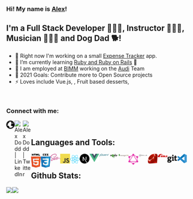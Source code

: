 <link href="/styles/style.css" rel="stylesheet"></link>

### Hi! My name is [Alex][website]!

## I'm a Full Stack Developer 👨🏻‍💻, Instructor 👨🏻‍🏫, Musician 👨🏻‍🎤 and Dog Dad 🐕!

- 🚧 Right now I'm working on a small [Expense Tracker](https://github.com/helloalexdodd/full-stack-expense-tracker) app.
- 🌱 I’m currently learning [Ruby and Ruby on Rails](https://github.com/helloalexdodd/hello-alex-blog) 💎
- 🔭 I am employed at [BIMM](https://bimm.com/) working on the [Audi](https://www.audi.ca/ca/web/en/new-cars.html) Team
- 🥅 2021 Goals: Contribute more to Open Source projects
- ⚡ Loves include Vue.js, , Fruit based desserts,

<br/>

### Connect with me:

[<img align="left" alt="alexdodd.com" width="22px" src="https://raw.githubusercontent.com/iconic/open-iconic/master/svg/globe.svg" />][website]
[<img align="left" alt="Alex Dodd | LinkedIn" width="22px" src="https://cdn.jsdelivr.net/npm/simple-icons@v3/icons/linkedin.svg" />][linkedin]
[<img align="left" alt="Alex Dodd | Twitter" width="22px" src="https://cdn.jsdelivr.net/npm/simple-icons@v3/icons/twitter.svg" />][twitter]

<br/>

## Languages and Tools:

<div class="flex-container">
  <img width="26px" align="left" src="./icons/html5.svg" alt="HTML5">
  <img width="26px" align="left" src="./icons/css3.svg" alt="CSS3">
  <img width="26px" align="left" src="./icons/sass.svg" alt="SCSS">
  <img width="26px" align="left" src="./icons/js.svg" alt="JavaScript">
  <img width="26px" align="left" src="./icons/react.svg" alt="React.js">
  <img width="26px" align="left" src="./icons/nextjs.svg" alt="Next.js">
  <img width="26px" align="left" src="./icons/vuejs.svg" alt="Vue.js">
  <img width="26px" align="left" src="./icons/jquery.svg" alt="jQuery">
  <img width="26px" align="left" src="./icons/node.svg" alt="Node.js">
  <img width="26px" align="left" src="./icons/mongodb.svg" alt="MongoDB">
  <img width="26px" align="left" src="./icons/graphql.svg" alt="GraphQL">
  <img width="26px" align="left" src="./icons/apollo.svg" alt="Apollo">
  <img width="26px" align="left" src="./icons/ruby.svg" alt="Ruby">
  <img width="26px" align="left" src="./icons/rails.svg" alt="Rails">
  <img width="26px" align="left" src="./icons/git.svg" alt="git">
  <img width="26px" align="left" src="./icons/visual-studio-code.svg" alt="Visual Studio Code">
</div>

<br />

## Github Stats:

<div align="center">
  <div style="display: flex;">
    <img src="https://github-readme-stats.vercel.app/api?username=helloalexdodd&count_private=true&show_icons=true&hide=stars,issues" style="vertical-align: top;" />
    <img src="https://github-readme-stats.vercel.app/api/top-langs/?username=helloalexdodd&langs_count=5&layout=compact" />
  </div>
</div>

[website]: https://alexdodd.ca
[linkedin]: https://linkedin.com/in/helloalexdodd
[twitter]: https://twitter.com/helloalexdodd
